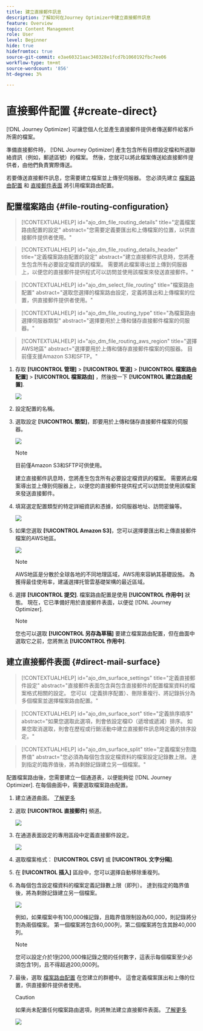 ```yaml
---
title: 建立直接郵件訊息
description: 了解如何在Journey Optimizer中建立直接郵件訊息
feature: Overview
topic: Content Management
role: User
level: Beginner
hide: true
hidefromtoc: true
source-git-commit: e3ae60321aac340328e1fcd7b1060192fbc7ee06
workflow-type: tm+mt
source-wordcount: '856'
ht-degree: 3%

---
```


# 直接郵件配置 {#create-direct}

[!DNL Journey Optimizer] 可讓您個人化並產生直接郵件提供者傳送郵件給客戶所需的檔案。

準備直接郵件時， [!DNL Journey Optimizer] 產生包含所有目標設定檔和所選聯絡資訊（例如，郵遞區號）的檔案。 然後，您就可以將此檔案傳送給直接郵件提供者，由他們負責實際傳送。

若要傳送直接郵件訊息，您需要建立檔案並上傳至伺服器。 您必須先建立 [檔案路由配置](#file-routing-configuration) 和 [直接郵件表面](#direct-mail-surface) 將引用檔案路由配置。

## 配置檔案路由 {#file-routing-configuration}

>[!CONTEXTUALHELP]
>id="ajo_dm_file_routing_details"
>title="定義檔案路由配置的設定"
>abstract="您需要定義要匯出和上傳檔案的位置，以供直接郵件提供者使用。"

>[!CONTEXTUALHELP]
>id="ajo_dm_file_routing_details_header"
>title="定義檔案路由配置的設定"
>abstract="建立直接郵件訊息時，您將產生包含所有必要設定檔資訊的檔案。 需要將此檔案導出並上傳到伺服器上，以便您的直接郵件提供程式可以訪問並使用該檔案來發送直接郵件。"

>[!CONTEXTUALHELP]
>id="ajo_dm_select_file_routing"
>title="檔案路由配置"
>abstract="選取您選擇的檔案路由設定，定義將匯出和上傳檔案的位置，供直接郵件提供者使用。"

>[!CONTEXTUALHELP]
>id="ajo_dm_file_routing_type"
>title="為檔案路由選擇伺服器類型"
>abstract="選擇要用於上傳和儲存直接郵件檔案的伺服器。"

>[!CONTEXTUALHELP]
>id="ajo_dm_file_routing_aws_region"
>title="選擇AWS地區"
>abstract="選擇要用於上傳和儲存直接郵件檔案的伺服器。 目前僅支援Amazon S3和SFTP。"

1. 存取 **[!UICONTROL 管理]** > **[!UICONTROL 管道]** > **[!UICONTROL 檔案路由配置]** > **[!UICONTROL 檔案路由]** ，然後按一下 **[!UICONTROL 建立路由配置]**.

   ![](assets/file-routing-config-button.png)

1. 設定配置的名稱。

1. 選取設定 **[!UICONTROL 類型]**，即要用於上傳和儲存直接郵件檔案的伺服器。<!--why is it Type and not Server or Server type? asked to PM-->

   ![](assets/file-routing-config-type.png)

   >[!NOTE]
   >
   >目前僅Amazon S3和SFTP可供使用。

   建立直接郵件訊息時，您將產生包含所有必要設定檔資訊的檔案。 需要將此檔案導出並上傳到伺服器上，以便您的直接郵件提供程式可以訪問並使用該檔案來發送直接郵件。

1. 填寫選定配置類型的特定詳細資訊和憑據，如伺服器地址、訪問密鑰等。 <!--need to detail more?-->

   <!--![](assets/file-routing-config-aws-details.png)-->

   ![](assets/file-routing-config-sftp-details.png)

1. 如果您選取 **[!UICONTROL Amazon S3]**，您可以選擇要匯出和上傳直接郵件檔案的AWS地區。

   ![](assets/file-routing-config-aws-region.png)

   >[!NOTE]
   >
   >AWS地區是分散於全球各地的不同地理區域，AWS用來容納其基礎設施。 為獲得最佳使用率，建議選擇托管雲基礎架構的最近區域。

1. 選擇 **[!UICONTROL 提交]**. 檔案路由配置是使用 **[!UICONTROL 作用中]** 狀態。 現在，它已準備好用於直接郵件表面，以便從 [!DNL Journey Optimizer].

   >[!NOTE]
   >
   >您也可以選取 **[!UICONTROL 另存為草稿]** 要建立檔案路由配置，但在曲面中選取它之前，您將無法 **[!UICONTROL 作用中]**.

## 建立直接郵件表面 {#direct-mail-surface}

>[!CONTEXTUALHELP]
>id="ajo_dm_surface_settings"
>title="定義直接郵件設定"
>abstract="直接郵件表面包含與包含直接郵件的配置檔案資料的檔案格式相關的設定。 您可以（定義排序配置）、刪除重複行、將記錄拆分為多個檔案並選擇檔案路由配置。"

>[!CONTEXTUALHELP]
>id="ajo_dm_surface_sort"
>title="定義排序順序"
>abstract="如果您選取此選項，則會依設定檔ID（遞增或遞減）排序。 如果您取消選取，則會在歷程或行銷活動中建立直接郵件訊息時定義的排序設定。"

>[!CONTEXTUALHELP]
>id="ajo_dm_surface_split"
>title="定義檔案分割臨界值"
>abstract="您必須為每個包含設定檔資料的檔案設定記錄數上限。 達到指定的臨界值後，將為剩餘記錄建立另一個檔案。"

配置檔案路由後，您需要建立一個通道表，以便能夠從 [!DNL Journey Optimizer]. 在每個曲面中，需要選取檔案路由配置。

1. 建立通道曲面。 [了解更多](channel-surfaces.md)

1. 選取 **[!UICONTROL 直接郵件]** 頻道。

   ![](assets/surface-direct-mail-channel.png)

1. 在通道表面設定的專用區段中定義直接郵件設定。

   ![](assets/surface-direct-mail-settings.png)

1. 選取檔案格式： **[!UICONTROL CSV]** 或 **[!UICONTROL 文字分隔]**.

1. 在 **[!UICONTROL 插入]** 區段中，您可以選擇自動移除重複列。

1. 為每個包含設定檔資料的檔案定義記錄數上限（即列）。 達到指定的臨界值後，將為剩餘記錄建立另一個檔案。

   ![](assets/surface-direct-mail-split.png)

   例如，如果檔案中有100,000條記錄，且臨界值限制設為60,000，則記錄將分割為兩個檔案。 第一個檔案將包含60,000列，第二個檔案將包含其餘40,000列。

   >[!NOTE]
   >
   >您可以設定介於1到200,000條記錄之間的任何數字，這表示每個檔案至少必須包含1列，且不得超過200,000列。

1. 最後，選取 [檔案路由配置](#file-routing-configuration) 在您建立的群體中。 這會定義檔案匯出和上傳的位置，供直接郵件提供者使用。

   >[!CAUTION]
   >
   >如果尚未配置任何檔案路由選項，則將無法建立直接郵件表面。 [了解更多](#file-routing-configuration)

   ![](assets/surface-direct-mail-file-routing.png)